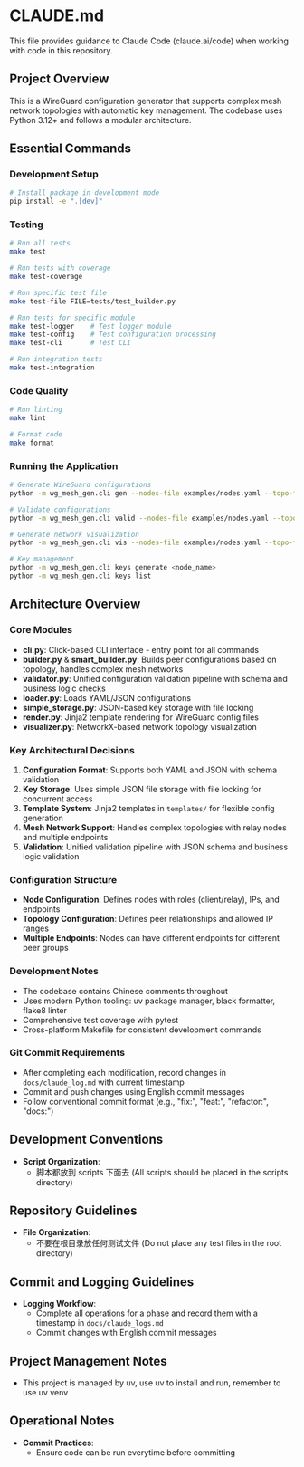 # CLAUDE.md

This file provides guidance to Claude Code (claude.ai/code) when working with code in this repository.

## Project Overview

This is a WireGuard configuration generator that supports complex mesh network topologies with automatic key management. The codebase uses Python 3.12+ and follows a modular architecture.

## Essential Commands

### Development Setup
```bash
# Install package in development mode
pip install -e ".[dev]"
```

### Testing
```bash
# Run all tests
make test

# Run tests with coverage
make test-coverage

# Run specific test file
make test-file FILE=tests/test_builder.py

# Run tests for specific module
make test-logger    # Test logger module
make test-config    # Test configuration processing
make test-cli       # Test CLI

# Run integration tests
make test-integration
```

### Code Quality
```bash
# Run linting
make lint

# Format code
make format
```

### Running the Application
```bash
# Generate WireGuard configurations
python -m wg_mesh_gen.cli gen --nodes-file examples/nodes.yaml --topo-file examples/topology.yaml --output-dir out

# Validate configurations
python -m wg_mesh_gen.cli valid --nodes-file examples/nodes.yaml --topo-file examples/topology.yaml

# Generate network visualization
python -m wg_mesh_gen.cli vis --nodes-file examples/nodes.yaml --topo-file examples/topology.yaml --output topology.png

# Key management
python -m wg_mesh_gen.cli keys generate <node_name>
python -m wg_mesh_gen.cli keys list
```

## Architecture Overview

### Core Modules
- **cli.py**: Click-based CLI interface - entry point for all commands
- **builder.py** & **smart_builder.py**: Builds peer configurations based on topology, handles complex mesh networks
- **validator.py**: Unified configuration validation pipeline with schema and business logic checks
- **loader.py**: Loads YAML/JSON configurations
- **simple_storage.py**: JSON-based key storage with file locking
- **render.py**: Jinja2 template rendering for WireGuard config files
- **visualizer.py**: NetworkX-based network topology visualization

### Key Architectural Decisions
1. **Configuration Format**: Supports both YAML and JSON with schema validation
2. **Key Storage**: Uses simple JSON file storage with file locking for concurrent access
3. **Template System**: Jinja2 templates in `templates/` for flexible config generation
4. **Mesh Network Support**: Handles complex topologies with relay nodes and multiple endpoints
5. **Validation**: Unified validation pipeline with JSON schema and business logic validation

### Configuration Structure
- **Node Configuration**: Defines nodes with roles (client/relay), IPs, and endpoints
- **Topology Configuration**: Defines peer relationships and allowed IP ranges
- **Multiple Endpoints**: Nodes can have different endpoints for different peer groups

### Development Notes
- The codebase contains Chinese comments throughout
- Uses modern Python tooling: uv package manager, black formatter, flake8 linter
- Comprehensive test coverage with pytest
- Cross-platform Makefile for consistent development commands

### Git Commit Requirements
- After completing each modification, record changes in `docs/claude_log.md` with current timestamp
- Commit and push changes using English commit messages
- Follow conventional commit format (e.g., "fix:", "feat:", "refactor:", "docs:")

## Development Conventions

- **Script Organization**:
  - 脚本都放到 scripts 下面去 (All scripts should be placed in the scripts directory)

## Repository Guidelines

- **File Organization**:
  - 不要在根目录放任何测试文件 (Do not place any test files in the root directory)

## Commit and Logging Guidelines

- **Logging Workflow**:
  - Complete all operations for a phase and record them with a timestamp in `docs/claude_logs.md`
  - Commit changes with English commit messages

## Project Management Notes
- This project is managed by uv, use uv to install and run, remember to use uv venv

## Operational Notes

- **Commit Practices**:
  - Ensure code can be run everytime before committing